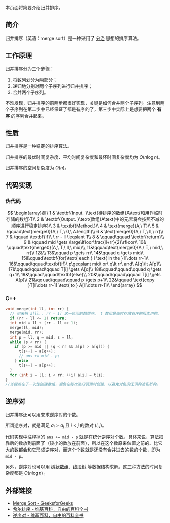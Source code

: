 本页面将简要介绍归并排序。

## 简介

归并排序（英语：merge sort）是一种采用了 [分治](./divide-and-conquer.md) 思想的排序算法。

## 工作原理

归并排序分为三个步骤：

1. 将数列划分为两部分；
2. 递归地分别对两个子序列进行归并排序；
3. 合并两个子序列。

不难发现，归并排序的前两步都很好实现，关键是如何合并两个子序列。注意到两个子序列在第二步中已经保证了都是有序的了，第三步中实际上是想要把两个 **有序** 的序列合并起来。

## 性质

归并排序是一种稳定的排序算法。

归并排序的最优时间复杂度、平均时间复杂度和最坏时间复杂度均为 $O(n\log n)$。

归并排序的空间复杂度为 $O(n)$。

## 代码实现

### 伪代码

$$
\begin{array}{ll}
1 & \textbf{Input. }\text{待排序的数组}A\text{和用作临时存储的数组}T\\
2 & \textbf{Output. }\text{数组}A\text{中的元素将会按照不减的顺序进行稳定排序}\\
3 & \textbf{Method.}\\
4 & \text{merge}(A,\ T)\\
5 & \qquad\text{merge0}(A,\ T,\ 0,\ A.length)\\
6 & \text{merge0}(A,\ T,\ ll,\ rr)\\
7 & \qquad \textbf{if}\ \ rr - ll \leqslant 1\\
8 & \qquad\qquad \textbf{return}\\
9 & \qquad mid \gets \large\lfloor\frac{ll+rr}{2}\rfloor\\
10& \qquad\text{merge0}(A,\ T,\ ll,\ mid)\\
11&\qquad\text{merge0}(A,\ T,\ mid,\ rr)\\
12&\\
13&\qquad p \gets rr\\
14&\qquad q \gets mid\\
15&\qquad\textbf{for}\text{ each } i \text{ in the } ll\dots rr-1\\
16&\qquad\qquad\textbf{if}\ p\geqslant mid\ or\ q\lt rr\ and\ A[q]\lt A[p]\\
17&\qquad\qquad\qquad T[i] \gets A[q]\\
18&\qquad\qquad\qquad q \gets q+1\\
19&\qquad\qquad\textbf{else}\\
20&\qquad\qquad\qquad T[i] \gets A[p]\\
21&\qquad\qquad\qquad p \gets p+1\\
22&\qquad \text{copy }T[ll\dots rr-1] \text{ to } A[ll\dots rr-1]\\
\end{array}
$$

### C++

```cpp
void merge(int ll, int rr) {
  // 用来把 a[ll.. rr - 1] 这一区间的数排序。 t 数组是临时存放有序的版本用的。
  if (rr - ll <= 1) return;
  int mid = ll + (rr - ll >> 1);
  merge(ll, mid);
  merge(mid, rr);
  int p = ll, q = mid, s = ll;
  while (s < rr) {
    if (p >= mid || (q < rr && a[p] > a[q])) {
      t[s++] = a[q++];
      // ans += mid - p;
    } else
      t[s++] = a[p++];
  }
  for (int i = ll; i < rr; ++i) a[i] = t[i];
}
//关键点在于一次性创建数组，避免在每次递归调用时创建，以避免对象的无谓构造和析构。
```

## 逆序对

归并排序还可以用来求逆序对的个数。

所谓逆序对，就是满足 $a_{i} > a_{j}$ 且 $i < j$ 的数对 $(i, j)$。

代码实现中注释掉的 `ans += mid - p` 就是在统计逆序对个数。具体来说，算法把靠后的数放到前面了（较小的数放在前面），所以在这个数原来位置之前的、比它大的数都会和它形成逆序对，而这个个数就是还没有合并进去的数的个数，即为 `mid - p`。

另外，逆序对也可以用 [树状数组](../ds/fenwick.md)、[线段树](../ds/seg.md) 等数据结构求解。这三种方法的时间复杂度都是 $O(n \log n)$。

## 外部链接

- [Merge Sort - GeeksforGeeks](https://www.geeksforgeeks.org/merge-sort/)
- [希尔排序 - 维基百科，自由的百科全书](https://zh.wikipedia.org/wiki/%E5%BD%92%E5%B9%B6%E6%8E%92%E5%BA%8F)
- [逆序对 - 维基百科，自由的百科全书](https://zh.wikipedia.org/wiki/%E9%80%86%E5%BA%8F%E5%AF%B9)
